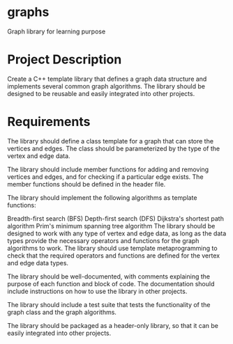 # graphs
Graph library for learning purpose



# Project Description
Create a C++ template library that defines a graph data structure and implements several common graph algorithms. The library should be designed to be reusable and easily integrated into other projects.

# Requirements

The library should define a class template for a graph that can store the vertices and edges. The class should be parameterized by the type of the vertex and edge data.

The library should include member functions for adding and removing vertices and edges, and for checking if a particular edge exists. The member functions should be defined in the header file.

The library should implement the following algorithms as template functions:

Breadth-first search (BFS)
Depth-first search (DFS)
Dijkstra's shortest path algorithm
Prim's minimum spanning tree algorithm
The library should be designed to work with any type of vertex and edge data, as long as the data types provide the necessary operators and functions for the graph algorithms to work. The library should use template metaprogramming to check that the required operators and functions are defined for the vertex and edge data types.

The library should be well-documented, with comments explaining the purpose of each function and block of code. The documentation should include instructions on how to use the library in other projects.

The library should include a test suite that tests the functionality of the graph class and the graph algorithms.

The library should be packaged as a header-only library, so that it can be easily integrated into other projects.
